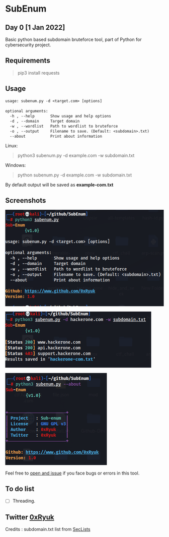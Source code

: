 # SubEnum
## Day 0 [1 Jan 2022]
Basic python based subdomain bruteforce tool, part of Python for cybersecurity project.

## Requirements
>pip3 install requests

## Usage
```usage
usage: subenum.py -d <target.com> [options]

optional arguments:
  -h , --help       Show usage and help options
  -d , --domain     Target domain
  -w , --wordlist   Path to wordlist to bruteforce
  -o , --output     Filename to save. (Default: <subdomain>.txt)
  --about           Print about information
```

Linux:
>python3 subenum.py -d example.com -w subdomain.txt

Windows:
>python subenum.py -d example.com -w subdomain.txt

By default output will be saved as **example-com.txt**

## Screenshots
![usage](screenshot/usage.png)

![test](screenshot/test.png)

![about](screenshot/about.png)

Feel free to [open and issue](https://github.com/0xRyuk/SubEnum/issues) if you face bugs or errors in this tool.

## To do list
- [ ] Threading.

## Twitter [0xRyuk](https://twitter.com/0xRyuk)

Credits : subdomain.txt list from [SecLists](https://github.com/danielmiessler/SecLists)